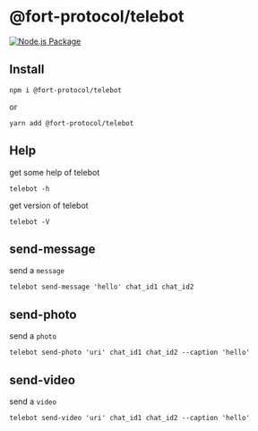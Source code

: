 # @fort-protocol/telebot

[![Node.js Package](https://github.com/FORT-Protocol/telebot/actions/workflows/npm-publish.yml/badge.svg)](https://github.com/FORT-Protocol/telebot/actions/workflows/npm-publish.yml)

## Install

```shell
npm i @fort-protocol/telebot
```

or

```shell
yarn add @fort-protocol/telebot
```

## Help

get some help of telebot

```shell
telebot -h
```

get version of telebot

```shell
telebot -V
```

## send-message

send a `message`

```shell
telebot send-message 'hello' chat_id1 chat_id2
```

## send-photo

send a `photo`

```shell
telebot send-photo 'uri' chat_id1 chat_id2 --caption 'hello'
```

## send-video

send a `video`

```shell
telebot send-video 'uri' chat_id1 chat_id2 --caption 'hello'
```
